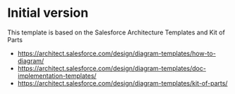 # Initial version
This template is based on the Salesforce Architecture Templates and Kit of Parts

* https://architect.salesforce.com/design/diagram-templates/how-to-diagram/
* https://architect.salesforce.com/design/diagram-templates/doc-implementation-templates/
* https://architect.salesforce.com/design/diagram-templates/kit-of-parts/


